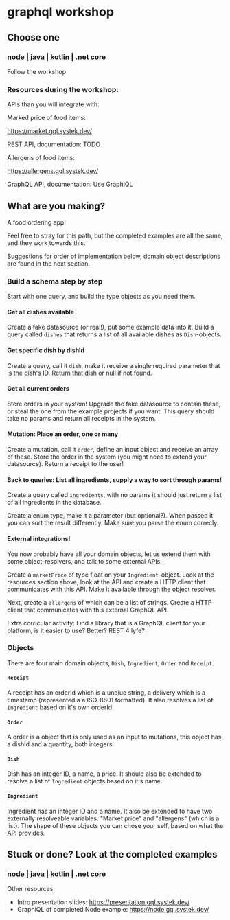 # graphql workshop

## Choose one

### [node](/1_starter/node) | [java](/1_starter/java) | [kotlin](/1_starter/kotlin) | [.net core](/1_starter/core)

Follow the workshop

### Resources during the workshop:

APIs than you will integrate with:

Marked price of food items:

https://market.gql.systek.dev/

REST API, documentation: TODO

Allergens of food items:

https://allergens.gql.systek.dev/

GraphQL API, documentation: Use GraphiQL

## What are you making?

A food ordering app!

Feel free to stray for this path, but the completed examples are all the same, and they work towards this.

Suggestions for order of implementation below, domain object descriptions are found in the next section.

### Build a schema step by step

Start with one query, and build the type objects as you need them.

#### Get all dishes available

Create a fake datasource (or real!), put some example data into it. Build a query called `dishes` that returns a list of all available dishes as `Dish`-objects.

#### Get specific dish by dishId

Create a query, call it `dish`, make it receive a single required parameter that is the dish's ID. Return that dish or null if not found.

#### Get all current orders

Store orders in your system! Upgrade the fake datasource to contain these, or steal the one from the example projects if you want. This query should take no params and return all receipts in the system.

#### Mutation: Place an order, one or many

Create a mutation, call it `order`, define an input object and receive an array of these. Store the order in the system (you might need to extend your datasource). Return a receipt to the user!

#### Back to queries: List all ingredients, supply a way to sort through params!

Create a query called `ingredients`, with no params it should just return a list of all ingredients in the database.

Create a enum type, make it a parameter (but optional?). When passed it you can sort the result differently. Make sure you parse the enum correcly.

#### External integrations!

You now probably have all your domain objects, let us extend them with some object-resolvers, and talk to some external APIs.

Create a `marketPrice` of type float on your `Ingredient`-object. Look at the resources section above, look at the API and create a HTTP client that communicates with this API. Make it available through the object resolver.

Next, create a `allergens` of which can be a list of strings. Create a HTTP client that communicates with this external GraphQL API.

Extra corricular activity: Find a library that is a GraphQL client for your platform, is it easier to use? Better? REST 4 lyfe?

### Objects

There are four main domain objects, `Dish`, `Ingredient`, `Order` and `Receipt`.

#### `Receipt`

A receipt has an orderId which is a unqiue string, a delivery which is a timestamp (represented a a ISO-8601 formatted). It also resolves a list of `Ingredient` based on it's own orderId.

#### `Order`

A order is a object that is only used as an input to mutations, this object has a dishId and a quantity, both integers.

#### `Dish`

Dish has an integer ID, a name, a price. It should also be extended to resolve a list of `Ingredient` objects based on it's name.

#### `Ingredient`

Ingredient has an integer ID and a name. It also be extended to have two externally resolveable variables. "Market price" and "allergens" (which is a list). The shape of these objects you can chose your self, based on what the API provides.

## Stuck or done? Look at the completed examples

### [node](/2_examples/node) | [java](/2_examples/java) | [kotlin](/2_examples/kotlin) | [.net core](/2_examples/core)

Other resources:

- Intro presentation slides: https://presentation.gql.systek.dev/
- GraphiQL of completed Node example: https://node.gql.systek.dev/
